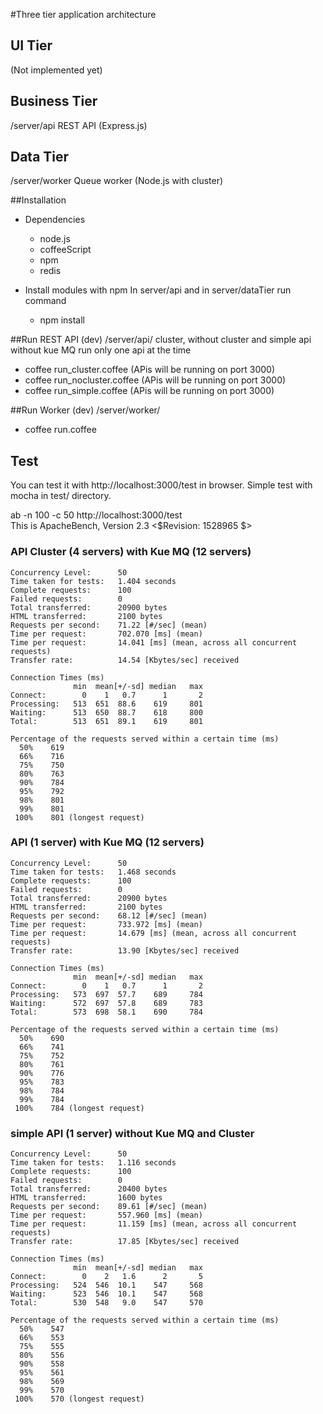 #Three tier application architecture

## UI Tier
(Not implemented yet)

## Business Tier
/server/api
REST API (Express.js)

## Data Tier
/server/worker
Queue worker (Node.js with cluster)

##Installation
* Dependencies
	- node.js
	- coffeeScript
	- npm
	- redis

* Install modules with npm
In server/api and in server/dataTier run command
	- npm install

##Run REST API (dev)
/server/api/
cluster, without cluster and simple api without kue MQ
run only one api at the time

* coffee run_cluster.coffee (APis will be running on port 3000)
* coffee run_nocluster.coffee (APis will be running on port 3000)
* coffee run_simple.coffee (APis will be running on port 3000)

##Run Worker (dev)
/server/worker/

* coffee run.coffee

## Test
You can test it with http://localhost:3000/test in browser.
Simple test with mocha in test/ directory.

ab -n 100 -c 50 http://localhost:3000/test  
This is ApacheBench, Version 2.3 <$Revision: 1528965 $>

### API Cluster (4 servers) with Kue MQ (12 servers)

```
Concurrency Level:      50
Time taken for tests:   1.404 seconds
Complete requests:      100
Failed requests:        0
Total transferred:      20900 bytes
HTML transferred:       2100 bytes
Requests per second:    71.22 [#/sec] (mean)
Time per request:       702.070 [ms] (mean)
Time per request:       14.041 [ms] (mean, across all concurrent requests)
Transfer rate:          14.54 [Kbytes/sec] received

Connection Times (ms)
              min  mean[+/-sd] median   max
Connect:        0    1   0.7      1       2
Processing:   513  651  88.6    619     801
Waiting:      513  650  88.7    618     800
Total:        513  651  89.1    619     801

Percentage of the requests served within a certain time (ms)
  50%    619
  66%    716
  75%    750
  80%    763
  90%    784
  95%    792
  98%    801
  99%    801
 100%    801 (longest request)

```

### API (1 server) with Kue MQ (12 servers)
```
Concurrency Level:      50
Time taken for tests:   1.468 seconds
Complete requests:      100
Failed requests:        0
Total transferred:      20900 bytes
HTML transferred:       2100 bytes
Requests per second:    68.12 [#/sec] (mean)
Time per request:       733.972 [ms] (mean)
Time per request:       14.679 [ms] (mean, across all concurrent requests)
Transfer rate:          13.90 [Kbytes/sec] received

Connection Times (ms)
              min  mean[+/-sd] median   max
Connect:        0    1   0.7      1       2
Processing:   573  697  57.7    689     784
Waiting:      572  697  57.8    689     783
Total:        573  698  58.1    690     784

Percentage of the requests served within a certain time (ms)
  50%    690
  66%    741
  75%    752
  80%    761
  90%    776
  95%    783
  98%    784
  99%    784
 100%    784 (longest request)

```

### simple API (1 server) without Kue MQ and Cluster
```
Concurrency Level:      50
Time taken for tests:   1.116 seconds
Complete requests:      100
Failed requests:        0
Total transferred:      20400 bytes
HTML transferred:       1600 bytes
Requests per second:    89.61 [#/sec] (mean)
Time per request:       557.960 [ms] (mean)
Time per request:       11.159 [ms] (mean, across all concurrent requests)
Transfer rate:          17.85 [Kbytes/sec] received

Connection Times (ms)
              min  mean[+/-sd] median   max
Connect:        0    2   1.6      2       5
Processing:   524  546  10.1    547     568
Waiting:      523  546  10.1    547     568
Total:        530  548   9.0    547     570

Percentage of the requests served within a certain time (ms)
  50%    547
  66%    553
  75%    555
  80%    556
  90%    558
  95%    561
  98%    569
  99%    570
 100%    570 (longest request)
 ```